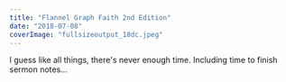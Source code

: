 ```yaml
---
title: "Flannel Graph Faith 2nd Edition"
date: "2018-07-08"
coverImage: "fullsizeoutput_18dc.jpeg"
---
```


I guess like all things, there's never enough time. Including time to finish sermon notes...
